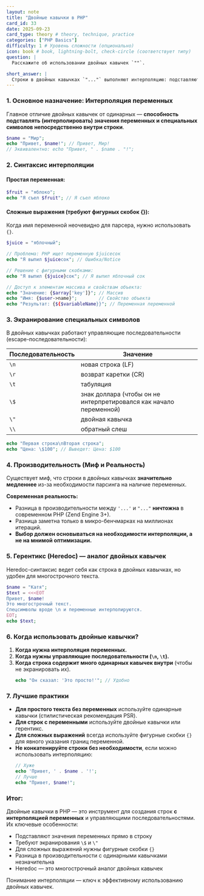 ```yaml
---
layout: note
title: "Двойные кавычки в PHP"
card_id: 33
date: 2025-09-23
card_type: theory # theory, technique, practice
categories: ["PHP Basics"]
difficulty: 1 # Уровень сложности (опционально)
icon: book # book, lightning-bolt, check-circle (соответствует типу)
question: |
  Расскажите об использовании двойных кавычек `""`.

short_answer: |
  Строки в двойных кавычках `"..."` выполняют интерполяцию: подставляют значения переменных (`"Привет, $name!"`) и спецсимволы (`\n`, `\t`). Для сложных выражений используйте фигурные скобки (`{$user->name}`). Разница в производительности с одинарными кавычками минимальна.
---
```

### 1. Основное назначение: Интерполяция переменных

Главное отличие двойных кавычек от одинарных — **способность подставлять (интерполировать) значения переменных и специальных символов непосредственно внутри строки**.

```php
$name = "Мир";
echo "Привет, $name!"; // Привет, Мир!
// Эквивалентно: echo "Привет, " . $name . "!";
```

### 2. Синтаксис интерполяции

#### **Простая переменная:**
```php
$fruit = "яблоко";
echo "Я съел $fruit"; // Я съел яблоко
```

#### **Сложные выражения (требуют фигурных скобок {}):**
Когда имя переменной неочевидно для парсера, нужно использовать `{}`.

```php
$juice = "яблочный";

// Проблема: PHP ищет переменную $juiceсок
echo "Я выпил $juiceсок"; // Ошибка/Notice

// Решение с фигурными скобками:
echo "Я выпил {$juice}сок"; // Я выпил яблочный сок

// Доступ к элементам массива и свойствам объекта:
echo "Значение: {$array['key']}"; // Массив
echo "Имя: {$user->name}";        // Свойство объекта
echo "Результат: {${$variableName}}"; // Переменная переменной
```

### 3. Экранирование специальных символов

В двойных кавычках работают управляющие последовательности (escape-последовательности):

| Последовательность | Значение |
|-------------------|----------|
| `\n` | новая строка (LF) |
| `\r` | возврат каретки (CR) |
| `\t` | табуляция |
| `\$` | знак доллара (чтобы он не интерпретировался как начало переменной) |
| `\"` | двойная кавычка |
| `\\` | обратный слеш |

```php
echo "Первая строка\nВторая строка";
echo "Цена: \$100"; // Выведет: Цена: $100
```

### 4. Производительность (Миф и Реальность)

Существует миф, что строки в двойных кавычках **значительно медленнее** из-за необходимости парсинга на наличие переменных.

**Современная реальность:**
- Разница в производительности между `'...'` и `"..."` **ничтожна** в современном PHP (Zend Engine 3+).
- Разница заметна только в микро-бенчмарках на миллионах итераций.
- **Выбор должен основываться на необходимости интерполяции, а не на мнимой оптимизации.**

### 5. Герентикс (Heredoc) — аналог двойных кавычек

Heredoc-синтаксис ведет себя как строка в двойных кавычках, но удобен для многострочного текста.

```php
$name = "Катя";
$text = <<<EOT
Привет, $name!
Это многострочный текст.
Спецсимволы вроде \n и переменные интерполируются.
EOT;
echo $text;
```

### 6. Когда использовать двойные кавычки?

1.  **Когда нужна интерполяция переменных.**
2.  **Когда нужны управляющие последовательности (`\n`, `\t`).**
3.  **Когда строка содержит много одинарных кавычек внутри** (чтобы не экранировать их).
    ```php
    echo "Он сказал: 'Это просто!'"; // Удобно
    ```

### 7. Лучшие практики

- **Для простого текста без переменных** используйте одинарные кавычки (стилистическая рекомендация PSR).
- **Для строк с переменными** используйте двойные кавычки или герентикс.
- **Для сложных выражений** всегда используйте фигурные скобки `{}` для явного указания границ переменной.
- **Не конкатенируйте строки без необходимости**, если можно использовать интерполяцию:
  ```php
  // Хуже
  echo 'Привет, ' . $name . '!';
  // Лучше
  echo "Привет, $name!";
  ```

### Итог:

Двойные кавычки в PHP — это инструмент для создания строк **с интерполяцией переменных** и управляющими последовательностями. Их ключевые особенности:
- Подставляют значения переменных прямо в строку
- Требуют экранирования `\$` и `\"`
- Для сложных выражений нужны фигурные скобки `{}`
- Разница в производительности с одинарными кавычками незначительна
- Heredoc — это многострочный аналог двойных кавычек

Понимание интерполяции — ключ к эффективному использованию двойных кавычек.
